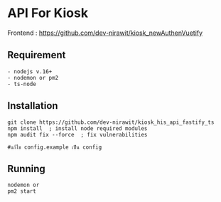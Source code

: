 # API For Kiosk
Frontend : https://github.com/dev-nirawit/kiosk_newAuthenVuetify

## Requirement
```
- nodejs v.16+
- nodemon or pm2
- ts-node
```

## Installation
```
git clone https://github.com/dev-nirawit/kiosk_his_api_fastify_ts
npm install  ; install node required modules
npm audit fix --force  ; fix vulnerabilities

#แก้ไข config.example เป็น config
```

## Running
```
nodemon or
pm2 start 
```

